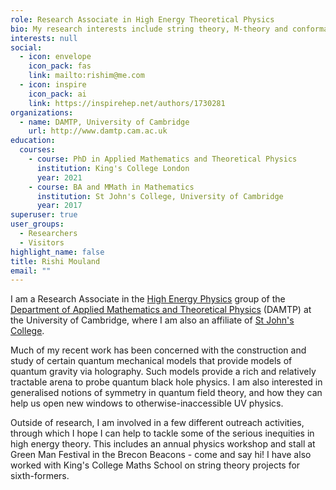 ```yaml
---
role: Research Associate in High Energy Theoretical Physics
bio: My research interests include string theory, M-theory and conformal field theory
interests: null
social:
  - icon: envelope
    icon_pack: fas
    link: mailto:rishim@me.com
  - icon: inspire
    icon_pack: ai
    link: https://inspirehep.net/authors/1730281
organizations:
  - name: DAMTP, University of Cambridge
    url: http://www.damtp.cam.ac.uk
education:
  courses:
    - course: PhD in Applied Mathematics and Theoretical Physics
      institution: King's College London
      year: 2021
    - course: BA and MMath in Mathematics
      institution: St John's College, University of Cambridge
      year: 2017
superuser: true
user_groups:
  - Researchers
  - Visitors
highlight_name: false
title: Rishi Mouland
email: ""
---
```

I am a Research Associate in the [High Energy Physics](http://www.damtp.cam.ac.uk/research/hep/) group of the [Department of Applied Mathematics and Theoretical Physics](http://www.damtp.cam.ac.uk) (DAMTP) at the University of Cambridge, where I am also an affiliate of [St John's College](https://www.joh.cam.ac.uk).

Much of my recent work has been concerned with the construction and study of certain quantum mechanical models that provide models of quantum gravity via holography. Such models provide a rich and relatively tractable arena to probe quantum black hole physics. I am also interested in generalised notions of symmetry in quantum field theory, and how they can help us open new windows to otherwise-inaccessible UV physics.

Outside of research, I am involved in a few different outreach activities, through which I hope I can help to tackle some of the serious inequities in high energy theory. This includes an annual physics workshop and stall at Green Man Festival in the Brecon Beacons - come and say hi! I have also worked with King's College Maths School on string theory projects for sixth-formers.
